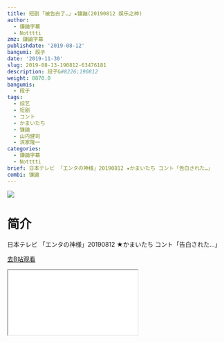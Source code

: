```yaml
---
title: 短剧 ｢被告白了…｣ ★镰鼬(20190812 娱乐之神)
author:
  - 鎌鼬字幕
  - Notttti
zmz: 鎌鼬字幕
publishdate: '2019-08-12'
bangumi: 段子
date: '2019-11-30'
slug: 2019-08-13-190812-63476181
description: 段子&#8226;190812
weight: 8870.0
bangumis:
  - 段子
tags:
  - 综艺
  - 短剧
  - コント
  - かまいたち
  - 镰鼬
  - 山内健司
  - 滨家隆一
categories:
  - 鎌鼬字幕
  - Notttti
brief: 日本テレビ 「エンタの神様」20190812 ★かまいたち コント「告白された…」
combi: 镰鼬
---
```

![](https://raw.githubusercontent.com/tcgriffith/owaraisite/master/static/tmpimg/79607a40ce3deb86288aee7ad881833dcf6333d1.jpg.480.jpg)
# 简介  
日本テレビ
「エンタの神様」20190812 
★かまいたち コント「告白された…」  

[去B站观看](https://www.bilibili.com/video/av63476181/)
<div class ="resp-container"><iframe class="testiframe" src="//player.bilibili.com/player.html?aid=63476181"", scrolling="no", allowfullscreen="true" > </iframe></div> 
